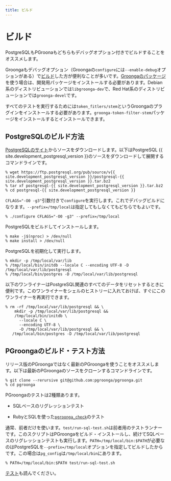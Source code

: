 ```yaml
---
title: ビルド
---
```


# ビルド

PostgreSQLもPGroonaもどちらもデバッグオプション付きでビルドすることをオススメします。

Groongaもデバッグオプション（Groongaの`configure`には`--enable-debug`オプションがある）で[ビルド][groonga-build]した方が便利なことが多いです。[Groongaのパッケージ][groonga-install]を使う場合は、開発用パッケージをインストールする必要があります。Debian系のディストリビューションでは`libgroonga-dev`で、Red Hat系のディストリビューションでは`groonga-devel`です。

すべてのテストを実行するためには`token_fitlers/stem`というGroongaのプラグインをインストールする必要があります。`groonga-token-filter-stem`パッケージをインストールするとインストールできます。

## PostgreSQLのビルド方法

[PostgreSQLのサイト][postgresql-source-download]からソースをダウンロードします。以下はPostgreSQL {{ site.development_postgresql_version }}のソースをダウンロードして展開するコマンドラインです。

```console
% wget https://ftp.postgresql.org/pub/source/v{{ site.development_postgresql_version }}/postgresql-{{ site.development_postgresql_version }}.tar.bz2
% tar xf postgresql-{{ site.development_postgresql_version }}.tar.bz2
% cd postgresql-{{ site.development_postgresql_version }}
```

`CFLAGS="-O0 -g3"`引数付きで`configure`を実行します。これでデバッグビルドになります。`--prefix=/tmp/local`は指定してもしなくてもどちらでもよいです。

```console
% ./configure CFLAGS="-O0 -g3" --prefix=/tmp/local
```

PostgreSQLをビルドしてインストールします。

```console
% make -j$(nproc) > /dev/null
% make install > /dev/null
```

PostgreSQLを初期化して実行します。

```console
% mkdir -p /tmp/local/var/lib
% /tmp/local/bin/initdb --locale C --encoding UTF-8 -D /tmp/local/var/lib/postgresql
% /tmp/local/bin/postgres -D /tmp/local/var/lib/postgresql
```

以下のワンライナーはPostgreSQL関連のすべてのデータをリセットするときに便利です。このワンライナーをシェルのヒストリーに入れておけば、すぐにこのワンライナーを再実行できます。

```console
% rm -rf /tmp/local/var/lib/postgresql && \
    mkdir -p /tmp/local/var/lib/postgresql &&
    /tmp/local/bin/initdb \
      --locale C \
      --encoding UTF-8 \
      -D /tmp/local/var/lib/postgresql && \
   /tmp/local/bin/postgres -D /tmp/local/var/lib/postgresql
```

## PGroongaのビルド・テスト方法

リリース版のPGroongaではなく最新のPGroongaを使うことをオススメします。以下は最新のPGroongaのソースをクローンするコマンドラインです。

```console
% git clone --rerursive git@github.com:pgroonga/pgroonga.git
% cd pgroonga
```

PGroongaのテストは2種類あります。

  * SQLベースのリグレッションテスト

  * RubyとSQLを使った[`pgroonga_check`][pgroonga-check]のテスト

通常、前者だけを使います。`test/run-sql-test.sh`は前者用のテストランナーです。このスクリプトはPGroongaをビルド・インストールし、続けてSQLベースのリグレッションテストも実行します。`PATH=/tmp/local/bin:$PATH`が必要なのはPostgreSQLを`--prefix=/tmp/local`オプションを指定してビルドしたからです。この場合は`pg_config`は`/tmp/local/bin`にあります。

```console
% PATH=/tmp/local/bin:$PATH test/run-sql-test.sh
```

[テスト](test.html)も読んでください。

[postgresql-source-download]:https://www.postgresql.org/ftp/source/

[groonga-build]:https://groonga.org/docs/install/others.html

[groonga-install]:https://groonga.org/docs/install.html

[pgroonga-check]:../reference/modules/pgroonga-check.html
